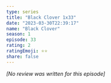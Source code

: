 ```yaml
---
type: series
title: "Black Clover 1x33"
date: "2023-03-30T22:39:17"
name: "Black Clover"
season: 1
episode: 33
rating: 2
ratingEmoji: ⭐️⭐️
share: false
---
```


*[No review was written for this episode]*
